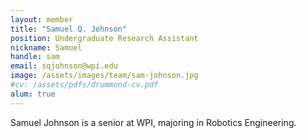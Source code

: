 ```yaml
---
layout: member
title: "Samuel Q. Johnson"
position: Undergraduate Research Assistant
nickname: Samuel
handle: sam
email: sqjohnson@wpi.edu
image: /assets/images/team/sam-johnson.jpg
#cv: /assets/pdfs/drummond-cv.pdf
alum: true
---
```

Samuel Johnson is a senior at WPI, majoring in Robotics Engineering.
